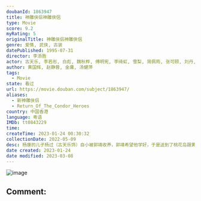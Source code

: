 ```yaml
---
doubanId: 1863947
title: 神雕侠侣神雕俠侶
type: Movie
score: 9.2
myRating: 5
originalTitle: 神雕侠侣神雕俠侶
genre: 爱情, 武侠, 古装
datePublished: 1995-07-31
director: 李添胜
actor: 古天乐, 李若彤, 白彪, 魏秋桦, 傅明宪, 李绮虹, 雪梨, 简佩筠, 张可颐, 刘丹, 郭德信, 詹秉熙, 朱铁和, 骆应钧, 吴家辉, 李家强, 戴志伟, 江毅, 黄仲匡, 张翼, 苏玉华, 黎耀祥, 李国麟, 吴家乐, 李子雄, 何洁珊, 李耀景, 冯晓文, 刘江, 李丽丽, 陈启泰, 蔡云霞, 李桂英, 黄智贤, 刘家辉, 冯素波, 骏雄, 李子奇, 关菁, 张鸿昌, 罗兰, 张延, 黎汉持, 马海伦, 蔡国庆, 鲁振顺, 焦雄, 麦子云, 陈狄克, 廖丽丽, 陈安莹, 虞天伟, 博君, 游飙, 吕剑光, 孙季卿, 区岳, 罗君左, 戴少民, 邓汝超, 伍文生, 汤俊明, 张宏伟, 薛纯基, 何金灵, 谭一清, 陈中坚, 梁健平, 谈佩珊, 黄恺欣, 戴耀明, 陆希扬, 黄天铎, 麦嘉伦, 邓煜荣, 刘桂芳, 郑家生, 于枫, 石云, 张汉斌, 韩平, 李国沅, 朱伟达, 陈展鹏, 郑雷, 王维德, 梁雪湄, 郭卓桦, 何浩源, 冯瑞珍, 凌汉, 何美好, 林敬刚, 梁钦棋, 梁启智, 梁少秋, 李海生, 杜燕歌, 张济平, 于小华, 王启德, 陶吉新
author: 黄国辉, 赵静蓉, 金庸, 汤健萍
tags:
  - Movie
state: 看过
url: https://movie.douban.com/subject/1863947/
aliases:
  - 新神雕侠侣
  - Return_Of_The_Condor_Heroes
country: 中国香港
language: 粤语
IMDb: tt0843229
time: 
createTime: 2023-01-24 00:30:32
collectionDate: 2022-05-09
desc: 杨康的儿子杨过（古天乐饰）自小被郭靖收养，郭靖希望他学好，于是送到了桃花岛跟黄药诗学习。杨过在桃花岛上整日被郭芙和大、小武欺负，一气之下独自出走了。杨过被古墓派的小龙女（李若彤饰）收留，认她作姑姑...
date created: 2023-01-24
date modified: 2023-03-08
---
```


![image](p2565268370.jpg)

Comment:
---

